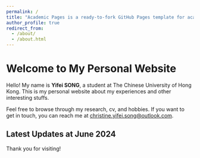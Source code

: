 ```yaml
---
permalink: /
title: "Academic Pages is a ready-to-fork GitHub Pages template for academic personal websites"
author_profile: true
redirect_from: 
  - /about/
  - /about.html
---
```


# Welcome to My Personal Website

Hello! My name is **Yifei SONG**, a student at The Chinese University of Hong Kong. This is my personal website about my experiences and other interesting stuffs.

Feel free to browse through my research, cv, and hobbies. If you want to get in touch, you can reach me at [christine.yifei.song@outlook.com](mailto:christine.yifei.song@outlook.com).

## Latest Updates at June 2024

Thank you for visiting!
